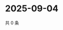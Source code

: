 # 2025-09-04

共 0 条

<!-- BEGIN ZHIHUVIDEO -->
<!-- 最后更新时间 Thu Sep 04 2025 02:15:13 GMT+0800 (China Standard Time) -->

<!-- END ZHIHUVIDEO -->
